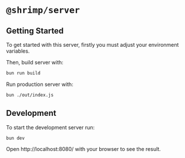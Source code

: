 # `@shrimp/server`

## Getting Started
To get started with this server, firstly you must adjust your environment variables.

Then, build server with:
```bash
bun run build
```

Run production server with:
```bash
bun ./out/index.js
```

## Development
To start the development server run:
```bash
bun dev
```

Open http://localhost:8080/ with your browser to see the result.